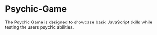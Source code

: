 # Psychic-Game
The Psychic Game is designed to showcase basic JavaScript skills while testing the users psychic abilities.
